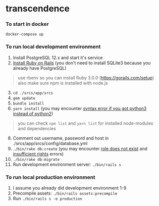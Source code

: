 # transcendence

### To start in docker
```
docker-compose up
```

### To run local development environment
1. Install PostgreSQL 12.x and start it's service
2. [Install Ruby on Rails](https://edgeguides.rubyonrails.org/getting_started.html#creating-a-new-rails-project-installing-rails)
(you don't need to install SQLite3 because you already have PostgreSQL)
> use rbenv so you can install Ruby 3.0.0 (https://gorails.com/setup)
> also make sure npm is installed with node.js
3. ```cd ./srcs/app/srcs```
4. ```gem update```
5. ```bundle install```
6. ```yarn install``` (you may encounter [syntax error if you got python3 instead of python2](https://stackoverflow.com/a/62018221))
> you can check ```npm list``` and ```yarn list``` for installed node-modules and dependencies
8. Comment out username, password and host in ./srcs/app/srcs/config/database.yml
9. ```./bin/rake db:create``` (you may encounter [role does not exist](https://stackoverflow.com/questions/16973018/createuser-could-not-connect-to-database-postgres-fatal-role-tom-does-not-e/16974197#16974197) and [insufficient rights](https://stackoverflow.com/a/31669921) errors)
10. ```./bin/rake db:migrate``` 
11. Run development environment server: ```./bin/rails s```

### To run local production environment
1. I assume you already did development environment 1-9
2. Precompile assets: ```./bin/rails assets:precompile```
3. Run ```./bin/rails s -e production```
